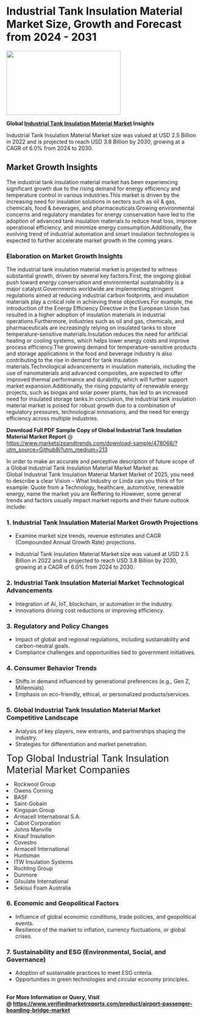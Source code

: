 <H1>Industrial Tank Insulation Material Market Size, Growth and Forecast from 2024 - 2031</H1><img class="aligncenter size-medium wp-image-584254" src="https://thirdeyenews.in/wp-content/uploads/2024/09/Global-Market-Research-300x168.jpeg" alt="" width="300" height="168" /><p><strong>Global&nbsp;<a href="https://www.marketsizeandtrends.com/download-sample/478068/?utm_source=Github8j?utm_medium=213">Industrial Tank Insulation Material Market</a> Insights</strong></p><p>Industrial Tank Insulation Material Market size was valued at USD 2.5 Billion in 2022 and is projected to reach USD 3.8 Billion by 2030, growing at a CAGR of 6.0% from 2024 to 2030.</p><p><h2>Market Growth Insights</h2> The industrial tank insulation material market has been experiencing significant growth due to the rising demand for energy efficiency and temperature control in various industries.This market is driven by the increasing need for insulation solutions in sectors such as oil & gas, chemicals, food & beverages, and pharmaceuticals.Growing environmental concerns and regulatory mandates for energy conservation have led to the adoption of advanced tank insulation materials to reduce heat loss, improve operational efficiency, and minimize energy consumption.Additionally, the evolving trend of industrial automation and smart insulation technologies is expected to further accelerate market growth in the coming years. <h3>Elaboration on Market Growth Insights</h3> The industrial tank insulation material market is projected to witness substantial growth, driven by several key factors.First, the ongoing global push toward energy conservation and environmental sustainability is a major catalyst.Governments worldwide are implementing stringent regulations aimed at reducing industrial carbon footprints, and insulation materials play a critical role in achieving these objectives.For example, the introduction of the Energy Efficiency Directive in the European Union has resulted in a higher adoption of insulation materials in industrial operations.Furthermore, industries such as oil and gas, chemicals, and pharmaceuticals are increasingly relying on insulated tanks to store temperature-sensitive materials.Insulation reduces the need for artificial heating or cooling systems, which helps lower energy costs and improve process efficiency.The growing demand for temperature-sensitive products and storage applications in the food and beverage industry is also contributing to the rise in demand for tank insulation materials.Technological advancements in insulation materials, including the use of nanomaterials and advanced composites, are expected to offer improved thermal performance and durability, which will further support market expansion.Additionally, the rising popularity of renewable energy projects, such as biogas and solar power plants, has led to an increased need for insulated storage tanks.In conclusion, the industrial tank insulation material market is poised for robust growth due to a combination of regulatory pressures, technological innovations, and the need for energy efficiency across multiple industries.</p><p><span class=""><strong>Download Full PDF Sample Copy of Global Industrial Tank Insulation Material Market Report</strong> @ <a href="https://www.marketsizeandtrends.com/download-sample/478068/?utm_source=Github8j?utm_medium=213" target="_blank">https://www.marketsizeandtrends.com/download-sample/478068/?utm_source=Github8j?utm_medium=213</a></span></p><p>In order to make an accurate and perceptive description of future scope of a Global&nbsp;Industrial Tank Insulation Material Market Market as Global&nbsp;Industrial Tank Insulation Material Market Market of 2025, you need to describe a clear Vision &ndash; What Industry or Linda can you think of for example: Quote from a Technology, healthcare, automotive, renewable energy, name the market you are Reffering to.However, some general trends and factors usually impact market reports and their future outlook include:</p><h3>1.&nbsp;<strong>Industrial Tank Insulation Material Market Growth Projections</strong></h3><ul><li>Examine market size trends, revenue estimates and CAGR (Compounded Annual Growth Rate) projections.</li><li><p>Industrial Tank Insulation Material Market size was valued at USD 2.5 Billion in 2022 and is projected to reach USD 3.8 Billion by 2030, growing at a CAGR of 6.0% from 2024 to 2030.</p></li></ul><h3>2.&nbsp;<strong>Industrial Tank Insulation Material Market Technological Advancements</strong></h3><ul><li>Integration of AI, IoT, blockchain, or automation in the industry.</li><li>Innovations driving cost reductions or improving efficiency.</li></ul><h3>3.&nbsp;<strong>Regulatory and Policy Changes</strong></h3><ul><li>Impact of global and regional regulations, including sustainability and carbon-neutral goals.</li><li>Compliance challenges and opportunities tied to government initiatives.</li></ul><h3>4.&nbsp;<strong>Consumer Behavior Trends</strong></h3><ul><li>Shifts in demand influenced by generational preferences (e.g., Gen Z, Millennials).</li><li>Emphasis on eco-friendly, ethical, or personalized products/services.</li></ul><h3>5.&nbsp;<strong>Global Industrial Tank Insulation Material Market Competitive Landscape</strong></h3><ul><li>Analysis of key players, new entrants, and partnerships shaping the industry.</li><li>Strategies for differentiation and market penetration.</li></ul><p data-pm-slice="1 1 []"><span style="color: inherit; font-family: inherit; font-size: 25px;">Top Global Industrial Tank Insulation Material Market Companies</span></p><div class="" data-test-id=""><p><li>Rockwool Group</li><li> Owens Corning</li><li> BASF</li><li> Saint-Gobain</li><li> Kingspan Group</li><li> Armacell International S.A.</li><li> Cabot Corporation</li><li> Johns Manville</li><li> Knauf Insulation</li><li> Covestro</li><li> Armacell International</li><li> Huntsman</li><li> ITW Insulation Systems</li><li> Rochling Group</li><li> Dunmore</li><li> Gilsulate International</li><li> Sekisui Foam Australia</li></p></div><h3>6.&nbsp;<strong>Economic and Geopolitical Factors</strong></h3><ul><li>Influence of global economic conditions, trade policies, and geopolitical events.</li><li>Resilience of the market to inflation, currency fluctuations, or global crises.</li></ul><h3>7.&nbsp;<strong>Sustainability and ESG (Environmental, Social, and Governance)</strong></h3><ul><li>Adoption of sustainable practices to meet ESG criteria.</li><li>Opportunities in green technologies and circular economy principles.</li></ul><h2><strong style="font-size: 14px;">For More Information or Query, Visit @&nbsp;</strong><a style="background-color: #ffffff; font-size: 14px;" href="https://www.marketsizeandtrends.com/report/industrial-tank-insulation-material-market/" target="_blank">https://www.verifiedmarketreports.com/product/airport-passenger-boarding-bridge-market</a></h2>